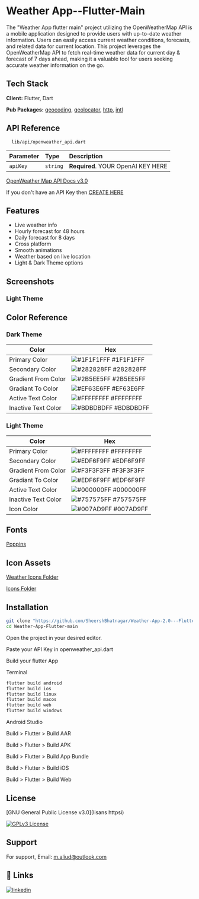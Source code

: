 


# Weather App--Flutter-Main

The "Weather App flutter main" project utilizing the OpenWeatherMap API is a mobile application designed to provide users with up-to-date weather information. Users can easily access current weather conditions, forecasts, and related data for current location. This project leverages the OpenWeatherMap API to fetch real-time weather data for current day & forecast of 7 days ahead, making it a valuable tool for users seeking accurate weather information on the go.


## Tech Stack

**Client:** Flutter, Dart

**Pub Packages:** [geocoding](https://pub.dev/packages/geocoding), [geolocator](https://pub.dev/packages/geolocator), [http](https://pub.dev/packages/http), [intl](https://pub.dev/packages/intl)
## API Reference

```http
  lib/api/openweather_api.dart
```

| Parameter | Type     | Description                |
| :-------- | :------- | :------------------------- |
| `apiKey` | `string` | **Required**. YOUR OpenAI KEY HERE |

[OpenWeather Map API Docs v3.0](https://openweathermap.org/api/one-call-3)

If you don't have an API Key then [CREATE HERE](https://home.openweathermap.org/api_keys)

## Features

- Live weather info
- Hourly forecast for 48 hours
- Daily forecast for 8 days
- Cross platform
- Smooth animations
- Weather based on live location
- Light & Dark Theme options
## Screenshots

### Light Theme

## Color Reference

### Dark Theme

Color             | Hex                                                                |
| ----------------- | ------------------------------------------------------------------ |
| Primary Color | ![#1F1F1FFF](https://via.placeholder.com/10/1F1F1FFF?text=+) #1F1F1FFF |
| Secondary Color | ![#282828FF](https://via.placeholder.com/10/282828FF?text=+) #282828FF |
| Gradient From Color | ![#2B5EE5FF](https://via.placeholder.com/10/2B5EE5FF?text=+) #2B5EE5FF |
| Gradiant To Color | ![#EF63E6FF](https://via.placeholder.com/10/EF63E6FF?text=+) #EF63E6FF |
| Active Text Color | ![#FFFFFFFF](https://via.placeholder.com/10/FFFFFFFF?text=+) #FFFFFFFF |
| Inactive Text Color | ![#BDBDBDFF](https://via.placeholder.com/10/BDBDBDFF?text=+) #BDBDBDFF |

### Light Theme

Color             | Hex                                                                |
| ----------------- | ------------------------------------------------------------------ |
| Primary Color | ![#FFFFFFFF](https://via.placeholder.com/10/FFFFFFFF?text=+) #FFFFFFFF |
| Secondary Color | ![#EDF6F9FF](https://via.placeholder.com/10/EDF6F9FF?text=+) #EDF6F9FF |
| Gradient From Color | ![#F3F3F3FF](https://via.placeholder.com/10/F3F3F3FF?text=+) #F3F3F3FF |
| Gradiant To Color | ![#EDF6F9FF](https://via.placeholder.com/10/EDF6F9FF?text=+) #EDF6F9FF |
| Active Text Color | ![#000000FF](https://via.placeholder.com/10/000000FF?text=+) #000000FF |
| Inactive Text Color | ![#757575FF](https://via.placeholder.com/10/757575FF?text=+) #757575FF |
| Icon Color | ![#007AD9FF](https://via.placeholder.com/10/007AD9FF?text=+) #007AD9FF |

## Fonts

[Poppins](https://github.com/SheershBhatnagar/Weather-App-2.0---Flutter/tree/master/lib/assets/fonts)
## Icon Assets

[Weather Icons Folder](https://github.com/SheershBhatnagar/Weather-App-2.0---Flutter/tree/master/lib/assets/weather)

[Icons Folder](https://github.com/SheershBhatnagar/Weather-App-2.0---Flutter/tree/master/lib/assets/icons)

## Installation

```bash
git clone "https://github.com/SheershBhatnagar/Weather-App-2.0---Flutter.git"
cd Weather-App-Flutter-main
```

Open the project in your desired editor.

Paste your API Key in openweather_api.dart

Build your flutter App

Terminal
```bash
flutter build android
flutter build ios
flutter build linux
flutter build macos
flutter build web
flutter build windows
```

Android Studio

Build > Flutter > Build AAR

Build > Flutter > Build APK

Build > Flutter > Build App Bundle

Build > Flutter > Build iOS

Build > Flutter > Build Web
## License

[GNU General Public License v3.0](lisans httpsi)

[![GPLv3 License](https://img.shields.io/badge/License-GPL%20v3-yellow.svg)](https://opensource.org/license/gpl-3-0/)


## Support

For support, Email: m.aliud@outlook.com


## 🔗 Links
[![linkedin](https://img.shields.io/badge/linkedin-0A66C2?style=for-the-badge&logo=linkedin&logoColor=white)](https://www.linkedin.com/in/muhammed-ali-ud-ali76/)

